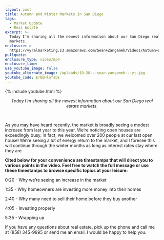 ```yaml
---
layout: post
title: Autumn and Winter Markets in San Diego
tags:
  - Market Update
  - Real Estate
excerpt: >-
  Today I’m sharing all the newest information about our San Diego real estate
  markets.
enclosure: >-
  https://vyralmarketing.s3.amazonaws.com/Sean+Zanganeh/Videos/Autumn+and+Winter+Markets+in+San+Diego.mp4
pullquote:
enclosure_type: video/mp4
enclosure_time:
use_youtube_image: false
youtube_alternate_image: /uploads/10-28---sean-zanganeh---yt.jpg
youtube_code: Erb6HlofsDs
---
```


{% include youtube.html %}

<center><em>Today I&rsquo;m sharing all the newest information about our San Diego real estate markets.</em></center>

&nbsp;

As you may have heard recently, the market is broadly seeing a modest increase from last year to this year. We’re noticing open houses are exceedingly busy. In fact, we welcomed over 200 people at our last open house\! We’re seeing a lot of energy return to the market, and I foresee this will continue through the winter months as long as interest rates stay where they are.

**Cited below for your convenience are timestamps that will direct you to various points in the video. Feel free to watch the full message or use these timestamps to browse specific topics at your leisure:**

0:20 - Why we’re seeing an increase in the market

1:35 - Why homeowners are investing more money into their homes

2:40 - Why many need to sell their home before they buy another

4:05 - Investing properly

5:35 - Wrapping up

If you have any questions about real estate, pick up the phone and call me at (858) 345-9995 or send me an email. I would be happy to help you.